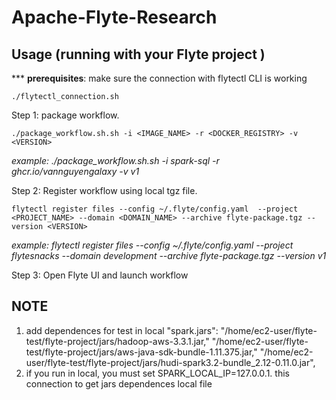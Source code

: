 # Apache-Flyte-Research

## Usage (running with your Flyte project )

*** **prerequisites**: make sure the connection with flytectl CLI is working


    ./flytectl_connection.sh

Step 1: package workflow.


    ./package_workflow.sh.sh -i <IMAGE_NAME> -r <DOCKER_REGISTRY> -v <VERSION>

_example: ./package_workflow.sh.sh -i spark-sql -r ghcr.io/vannguyengalaxy -v v1_

Step 2: Register workflow using local tgz file.


    flytectl register files --config ~/.flyte/config.yaml  --project <PROJECT_NAME> --domain <DOMAIN_NAME> --archive flyte-package.tgz --version <VERSION>
    

_example: flytectl register files --config ~/.flyte/config.yaml  --project flytesnacks --domain development --archive flyte-package.tgz --version v1_

Step 3: Open Flyte UI and launch workflow


## NOTE

1. add dependences for test in local
 "spark.jars": "/home/ec2-user/flyte-test/flyte-project/jars/hadoop-aws-3.3.1.jar,"
               "/home/ec2-user/flyte-test/flyte-project/jars/aws-java-sdk-bundle-1.11.375.jar,"
               "/home/ec2-user/flyte-test/flyte-project/jars/hudi-spark3.2-bundle_2.12-0.11.0.jar",
2. if you run in local, you must set SPARK_LOCAL_IP=127.0.0.1. this connection to get jars dependences local file
